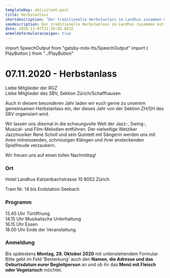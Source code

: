 ```yaml
---
templateKey: aktivitaet-post
title: Herbstanlass
shortdescription: "Der traditionelle Herbstanlass im Landhus zusammen mit dem SBV. "
seodescription: Der traditionelle Herbstanlass im Landhus zusammen mit dem SBV.
date: 2020-11-07T21:24:02.643Z
anmeldeformularanzeigen: true
---
```

import SpeechOutput from "gatsby-mdx-tts/SpeechOutput"
import { PlayButton } from "../PlayButton"

<SpeechOutput id="aktivitaet-herbstanlass-2020" customPlayButton={PlayButton}>

# 07.11.2020 - Herbstanlass

Liebe Mitglieder der RGZ  
Liebe Mitglieder des SBV, Sektion Zürich/Schaffhausen

Auch in diesem besonderen Jahr laden wir euch gerne zu unserem gemeinsamen Herbstanlass ein, der dieses Jahr von der Sektion ZH/SH des SBV organisiert wird. 

Wir lassen uns diesmal in die schwungvolle Welt der Jazz-, Swing-, Musical- und Film-Melodien entführen.
Der vielseitige Wetziker Jazzmusiker René Scholl und sein Quintett mit Sängerin werden uns mit ihren mitreissenden, schmissigen Klängen und ihrer ansteckenden Spielfreude verzaubern.  

Wir freuen uns auf einen tollen Nachmittag! 

### Ort

Hotel Landhus 
Katzenbachstrasse 10
8052 Zürich

Tram Nr. 14 bis Endstation Seebach

### Programm

13.45 Uhr Türöffnung  
14.15 Uhr Musikalische Unterhaltung  
16.15 Uhr Essen  
18.00 Uhr Ende der Veranstaltung

### Anmeldung

Bis spätestens **Montag, 28. Oktober 2020** mit untenstehendem Formular.  
Bitte gebt im Feld 'Bemerkung' auch den **Namen, die Adresse und das Geburtsdatum eurer Begleitperson** an und ob ihr das **Menü mit Fleisch oder Vegetarisch** möchtet. 

</SpeechOutput>